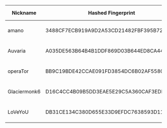 | Nickname |  Hashed Fingerprint	| Or Addresses | Contact | Running | Flags | Last Seen | First Seen | Last Restarted | Advertised Bandwidth | Platform | Version | Version Status | Recommended Version | Verified hostnames | Exit policy |
|---|---|---|---|---|---|---|---|---|---|---|---|---|---|---|---|
|amano | 3488CF7ECB919A9D2A53CD21482FBF395B721A96 | ["157.180.37.67:9001"] | Eder Nucci <eder nucci AT gmail dot com> | true | Running, V2Dir, Valid | 2025-09-12 09:00:00 | 2025-09-12 01:00:00 | 2025-09-12 00:58:11 | 0 | Tor 0.4.8.17 on Linux | 0.4.8.17 | recommended | true | ["static.67.37.180.157.clients.your-server.de"] | ["reject *:*"]|
|Auvaria | A035DE563B64B4B1DDF869D03B644ED8CA44CF6B | ["5.255.102.162:9001","[2a04:52c0:107:6095::1]:9001"] | N/A | false | Running, V2Dir, Valid | 2025-09-12 04:00:00 | 2025-09-12 03:00:00 | 2025-09-12 02:19:44 | 0 | Tor 0.4.8.17 on Linux | 0.4.8.17 | recommended | true | N/A | ["reject *:*"]|
|operaTor | BB9C19BDE42CCAE091FD3854DC6B02AF55808D54 | ["162.202.107.146:8443"] | torrelay_operator.isothermally@8shield.net | true | Running, V2Dir, Valid | 2025-09-12 09:00:00 | 2025-09-12 00:00:00 | 2025-09-11 22:50:32 | 61555 | Tor 0.4.8.17 on Linux | 0.4.8.17 | recommended | true | N/A | ["reject *:*"]|
|Glaciermonk6 | D16C4CC4B09B5DD3EAE5E29C5A360CAF3EDDE55D | ["178.128.43.7:443","[2a03:b0c0:1:e0::ad0e:1]:443"] | glaciermonk@outlook.com | true | Running, Valid | 2025-09-12 09:00:00 | 2025-09-12 08:00:00 | 2025-09-12 07:29:51 | 0 | Tor 0.4.8.17 on Linux | 0.4.8.17 | recommended | true | N/A | ["reject *:*"]|
|LoVeYoU | DB31CE134C380D655E33D9EFDC7638593D113335 | ["209.126.13.182:9001","[2605:a140:2280:5070::1]:9001"] | nononolovenononolove@gmail.com | true | Running, V2Dir, Valid | 2025-09-12 09:00:00 | 2025-09-12 04:00:00 | 2025-09-12 03:47:40 | 0 | Tor 0.4.8.10 on Linux | 0.4.8.10 | recommended | true | ["vmi2805070.contaboserver.net"] | ["reject *:*"]|
